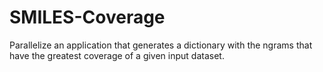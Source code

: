 # SMILES-Coverage
Parallelize an application that generates a dictionary with the ngrams that have the greatest coverage of a given input dataset. 
